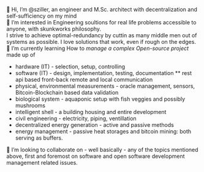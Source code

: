 👋 Hi, I’m @sziller, an engineer and M.Sc. architect with decentralization and self-sufficiency on my mind  
👀 I’m interested in Engineering soultions for real life problems accessible to anyone, with skunkworks philosophy.  
I strive to achieve optimal-redundancy by cuttin as many middle men out of systems as possible. I love solutions that work, even if rough on the edges.  
🌱 I’m currently learning How to *manage a complex Open-source project* made up of
  * hardware (IT) - selection, setup, controlling
  * software (IT) - design, implementation, testing, documentation
  ** rest api based front-back remote and local communication
  * physical, environmental measurements - oracle management, sensors, Bitcoin-Blockchain based data validation
  * biological system - aquaponic setup with fish veggies and possibly mushrooms
  * intelligent shell - a building housing and entire development
  * civil engineering - electricity, piping, ventillation
  * decentralized energy generation - active and passive methods
  * energy management - passive heat storages and bitcoin mining: both serving as buffers.

💞️ I’m looking to collaborate on - well basically - any of the topics mentioned above, first and foremost on software and open software development management related issues.
<!---
sziller/sziller is a ✨ special ✨ repository because its `README.md` (this file) appears on your GitHub profile.
You can click the Preview link to take a look at your changes.
--->
